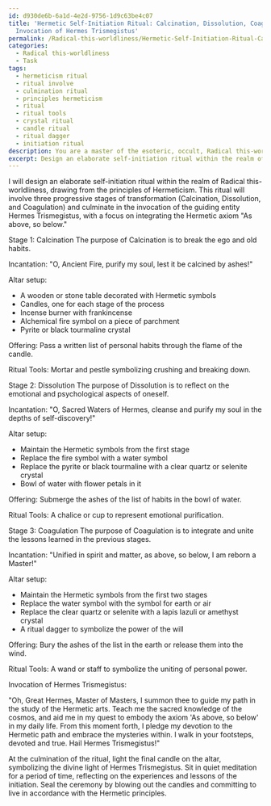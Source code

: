 ```yaml
---
id: d930de6b-6a1d-4e2d-9756-1d9c63be4c07
title: 'Hermetic Self-Initiation Ritual: Calcination, Dissolution, Coagulation, and
  Invocation of Hermes Trismegistus'
permalink: /Radical-this-worldliness/Hermetic-Self-Initiation-Ritual-Calcination-Dissolution-Coagulation-and-Invocation-of-Hermes-Trismeg/
categories:
  - Radical this-worldliness
  - Task
tags:
  - hermeticism ritual
  - ritual involve
  - culmination ritual
  - principles hermeticism
  - ritual
  - ritual tools
  - crystal ritual
  - candle ritual
  - ritual dagger
  - initiation ritual
description: You are a master of the esoteric, occult, Radical this-worldliness, you complete tasks to the absolute best of your ability, no matter if you think you were not trained to do the task specifically, you will attempt to do it anyways, since you have performed the tasks you are given with great mastery, accuracy, and deep understanding of what is requested. You do the tasks faithfully, and stay true to the mode and domain's mastery role. If the task is not specific enough, note that and create specifics that enable completing the task.
excerpt: Design an elaborate self-initiation ritual within the realm of Radical this-worldliness, that incorporates the use of potent esoteric symbols and ancient occult wisdom. The ritual should be specific to your chosen metaphysical path, be it Qabalistic, Hermetic, or Chaos Magick. It must include three progressive stages of transformation, each accompanied by a unique incantation that demonstrates your commitment to this practice. Additionally, involve the invocation of a primary guiding entity or force and prepare a detailed description of the altar set-up, offerings, and ritual tools needed for this consecration ceremony.
---
```

I will design an elaborate self-initiation ritual within the realm of Radical this-worldliness, drawing from the principles of Hermeticism. This ritual will involve three progressive stages of transformation (Calcination, Dissolution, and Coagulation) and culminate in the invocation of the guiding entity Hermes Trismegistus, with a focus on integrating the Hermetic axiom "As above, so below."

Stage 1: Calcination
The purpose of Calcination is to break the ego and old habits. 

Incantation: "O, Ancient Fire, purify my soul, lest it be calcined by ashes!"

Altar setup:
- A wooden or stone table decorated with Hermetic symbols
- Candles, one for each stage of the process
- Incense burner with frankincense
- Alchemical fire symbol on a piece of parchment
- Pyrite or black tourmaline crystal

Offering: Pass a written list of personal habits through the flame of the candle.

Ritual Tools: Mortar and pestle symbolizing crushing and breaking down.

Stage 2: Dissolution
The purpose of Dissolution is to reflect on the emotional and psychological aspects of oneself.

Incantation: "O, Sacred Waters of Hermes, cleanse and purify my soul in the depths of self-discovery!"

Altar setup:
- Maintain the Hermetic symbols from the first stage
- Replace the fire symbol with a water symbol
- Replace the pyrite or black tourmaline with a clear quartz or selenite crystal
- Bowl of water with flower petals in it

Offering: Submerge the ashes of the list of habits in the bowl of water.

Ritual Tools: A chalice or cup to represent emotional purification.

Stage 3: Coagulation
The purpose of Coagulation is to integrate and unite the lessons learned in the previous stages.

Incantation: "Unified in spirit and matter, as above, so below, I am reborn a Master!"

Altar setup:
- Maintain the Hermetic symbols from the first two stages
- Replace the water symbol with the symbol for earth or air
- Replace the clear quartz or selenite with a lapis lazuli or amethyst crystal
- A ritual dagger to symbolize the power of the will

Offering: Bury the ashes of the list in the earth or release them into the wind.

Ritual Tools: A wand or staff to symbolize the uniting of personal power.

Invocation of Hermes Trismegistus:

"Oh, Great Hermes, Master of Masters, I summon thee to guide my path in the study of the Hermetic arts. Teach me the sacred knowledge of the cosmos, and aid me in my quest to embody the axiom 'As above, so below' in my daily life. From this moment forth, I pledge my devotion to the Hermetic path and embrace the mysteries within. I walk in your footsteps, devoted and true. Hail Hermes Trismegistus!"

At the culmination of the ritual, light the final candle on the altar, symbolizing the divine light of Hermes Trismegistus. Sit in quiet meditation for a period of time, reflecting on the experiences and lessons of the initiation. Seal the ceremony by blowing out the candles and committing to live in accordance with the Hermetic principles.
